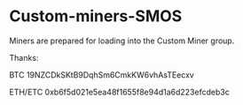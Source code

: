 # Custom-miners-SMOS
Miners are prepared for loading into the Custom Miner group.


Thanks:

BTC 19NZCDkSKtB9DqhSm6CmkKW6vhAsTEecxv

ETH/ETC 0xb6f5d021e5ea48f1655f8e94d1a6d223efcdeb3c
